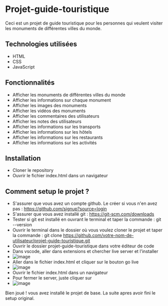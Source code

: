 # Projet-guide-touristique
Ceci est un projet de guide touristique pour les personnes qui veulent visiter les monuments de différentes villes du monde.

## Technologies utilisées

- HTML
- CSS
- JavaScript 

## Fonctionnalités

- Afficher les monuments de différentes villes du monde
- Afficher les informations sur chaque monument
- Afficher les images des monuments
- Afficher les vidéos des monuments 
- Afficher les commentaires des utilisateurs
- Afficher les notes des utilisateurs
- Afficher les informations sur les transports
- Afficher les informations sur les hôtels
- Afficher les informations sur les restaurants
- Afficher les informations sur les activités


## Installation

- Cloner le repository
- Ouvrir le fichier index.html dans un navigateur

## Comment setup le projet ?
- S'assurer que vous avez un compte github. Le créer si vous n'en avez pas : https://github.com/signup?source=login
- S'assurer que vous avez installé git : https://git-scm.com/downloads 
- Tester si git est installé en ouvrant le terminal et taper la commande : git --version
- Ouvrir le terminal dans le dossier où vous voulez cloner le projet et taper la commande : git clone https://github.com/votre-nom-de-utilisateur/projet-guide-touristique.git
- Ouvrir le dossier projet-guide-touristique dans votre éditeur de code
- Dans vscode, aller dans extensions et chercher live server et l'installer
- ![image](https://github.com/user-attachments/assets/93871e44-7af6-4989-b4cd-13af0ae7cd3d)
- Aller dans le fichier index.html et cliquer sur le bouton go live
- ![image](https://github.com/user-attachments/assets/96a4fc48-d33b-4f2b-870e-da73d02f314f)
- Ouvrir le fichier index.html dans un navigateur
- Pour fermer le server, juste cliquer sur
- ![image](https://github.com/user-attachments/assets/081c2c00-a059-4b99-90ae-3b9d7fd6119d)

Bien joué ! vous avez installé le projet de base. La suite apres avoir fini le setup original.


